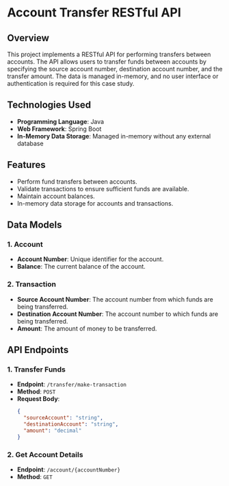 # Account Transfer RESTful API

## Overview

This project implements a RESTful API for performing transfers between accounts. The API allows users to transfer funds between accounts by specifying the source account number, destination account number, and the transfer amount. The data is managed in-memory, and no user interface or authentication is required for this case study.

## Technologies Used

- **Programming Language**: Java
- **Web Framework**: Spring Boot 
- **In-Memory Data Storage**: Managed in-memory without any external database

## Features

- Perform fund transfers between accounts.
- Validate transactions to ensure sufficient funds are available.
- Maintain account balances.
- In-memory data storage for accounts and transactions.


## Data Models

### 1. Account

- **Account Number**: Unique identifier for the account.
- **Balance**: The current balance of the account.

### 2. Transaction

- **Source Account Number**: The account number from which funds are being transferred.
- **Destination Account Number**: The account number to which funds are being transferred.
- **Amount**: The amount of money to be transferred.

## API Endpoints

### 1. Transfer Funds

- **Endpoint**: `/transfer/make-transaction`
- **Method**: `POST`
- **Request Body**:
  ```json
  {
    "sourceAccount": "string",
    "destinationAccount": "string",
    "amount": "decimal"
  }
### 2. Get Account Details

- **Endpoint**: `/account/{accountNumber}`
- **Method**: `GET`


